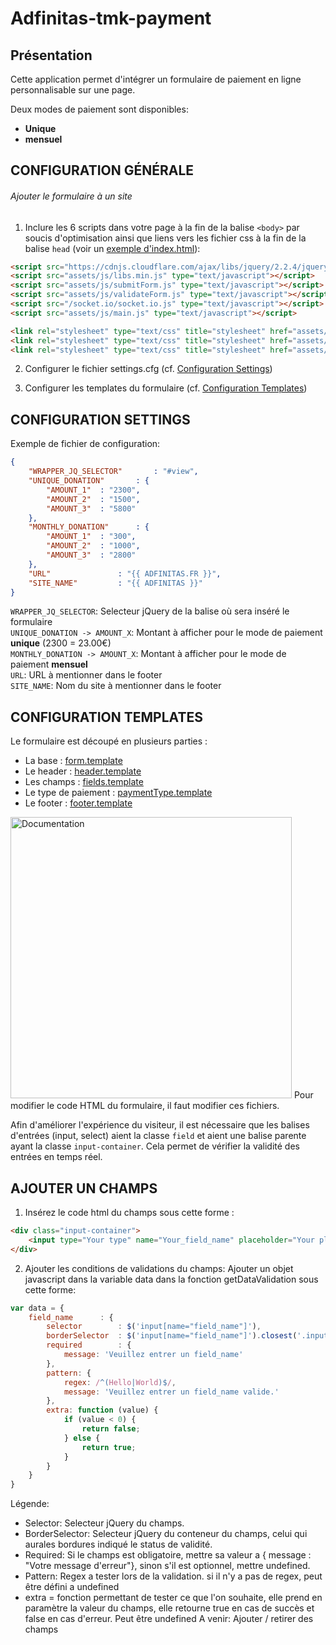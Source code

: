 # Adfinitas-tmk-payment
## Présentation

Cette application permet d'intégrer un formulaire de paiement en ligne personnalisable sur une page.

Deux modes de paiement sont disponibles:
* <b>Unique</b>  
* <b>mensuel</b>   

## CONFIGURATION GÉNÉRALE

###### Ajouter le formulaire à un site

1. Inclure les 6 scripts dans votre page à la fin de la balise ```<body>``` par soucis d'optimisation ainsi que liens vers les fichier css à la fin de la balise ```head``` (voir un [exemple d'index.html](client/index.html)):
````html
<script src="https://cdnjs.cloudflare.com/ajax/libs/jquery/2.2.4/jquery.min.js" type="text/javascript"></script>
<script src="assets/js/libs.min.js" type="text/javascript"></script>
<script src="assets/js/submitForm.js" type="text/javascript"></script>
<script src="assets/js/validateForm.js" type="text/javascript"></script>
<script src="/socket.io/socket.io.js" type="text/javascript"></script>
<script src="assets/js/main.js" type="text/javascript"></script>
````

````html
<link rel="stylesheet" type="text/css" title="stylesheet" href="assets/css/intlTelInput.css" />
<link rel="stylesheet" type="text/css" title="stylesheet" href="assets/css/foundation.min.css" />
<link rel="stylesheet" type="text/css" title="stylesheet" href="assets/css/form.css" />
````

2. Configurer le fichier settings.cfg (cf. [Configuration Settings](#configuration-settings))

3. Configurer les templates du formulaire (cf. [Configuration Templates](#configuration-templates))

## CONFIGURATION SETTINGS

Exemple de fichier de configuration:
````JSON
{
	"WRAPPER_JQ_SELECTOR"		: "#view",
	"UNIQUE_DONATION"		: {
		"AMOUNT_1"	: "2300",
		"AMOUNT_2"	: "1500",
		"AMOUNT_3"	: "5800"
	},
	"MONTHLY_DONATION"		: {
		"AMOUNT_1"	: "300",
		"AMOUNT_2"	: "1000",
		"AMOUNT_3"	: "2800"
	},
	"URL"				: "{{ ADFINITAS.FR }}",
	"SITE_NAME"			: "{{ ADFINITAS }}"
}
````

```WRAPPER_JQ_SELECTOR```: Selecteur jQuery de la balise où sera inséré le formulaire <br/>
```UNIQUE_DONATION -> AMOUNT_X```: Montant à afficher pour le mode de paiement <b>unique</b> (2300 = 23.00€) <br/>
```MONTHLY_DONATION -> AMOUNT_X```: Montant à afficher pour le mode de paiement <b>mensuel</b> <br/>
```URL```: URL à mentionner dans le footer <br/>
```SITE_NAME```: Nom du site à mentionner dans le footer <br/>

## CONFIGURATION TEMPLATES

Le formulaire est découpé en plusieurs parties :

* La base : [form.template](client/assets/layouts/form.template)
* Le header : [header.template](client/assets/layouts/header.template)  
* Les champs : [fields.template](client/assets/layouts/fields.template)  
* Le type de paiement : [paymentType.template](client/assets/layouts/paymentType.template)  
* Le footer : [footer.template](client/assets/layouts/footer.template)

<img src="./doc/doc-schema.png" alt="Documentation" style="height: 450px"/>
Pour modifier le code HTML du formulaire, il faut modifier ces fichiers.

Afin d'améliorer l'expérience du visiteur, il est nécessaire que les balises d'entrées (input, select) aient la classe ```field``` et aient une balise parente ayant la classe ```input-container```.
Cela permet de vérifier la validité des entrées en temps réel.

## AJOUTER UN CHAMPS

1. Insérez le code html du champs sous cette forme :
````html
<div class="input-container">
	<input type="Your type" name="Your_field_name" placeholder="Your placeholder"  class="field"/>
</div>
````

2. Ajouter les conditions de validations du champs:
Ajouter un objet javascript dans la variable data dans la fonction getDataValidation sous cette forme:
````javascript
var data = {
	field_name		: {
		selector		: $('input[name="field_name"]'),
		borderSelector	: $('input[name="field_name"]').closest('.input-container'),
		required		: {
			message: 'Veuillez entrer un field_name'
		},
		pattern: {
			regex: /^(Hello|World)$/,
			message: 'Veuillez entrer un field_name valide.'
		},
		extra: function (value) {
			if (value < 0) {
				return false;
			} else {
				return true;
			}
		}
	}
}
````
Légende:
* Selector: Selecteur jQuery du champs.
* BorderSelector: Selecteur jQuery du conteneur du champs, celui qui aurales bordures indiqué le status de validité.
* Required: Si le champs est obligatoire, mettre sa valeur a { message : "Votre message d'erreur"}, sinon s'il est optionnel, mettre undefined.
* Pattern: Regex a tester lors de la validation. si il n'y a pas de regex, peut être défini a undefined
* extra = fonction permettant de tester ce que l'on souhaite, elle prend en paramètre la valeur du champs, elle retourne true en cas de succès et false en cas d'erreur. Peut être undefined
A venir: Ajouter / retirer des champs
